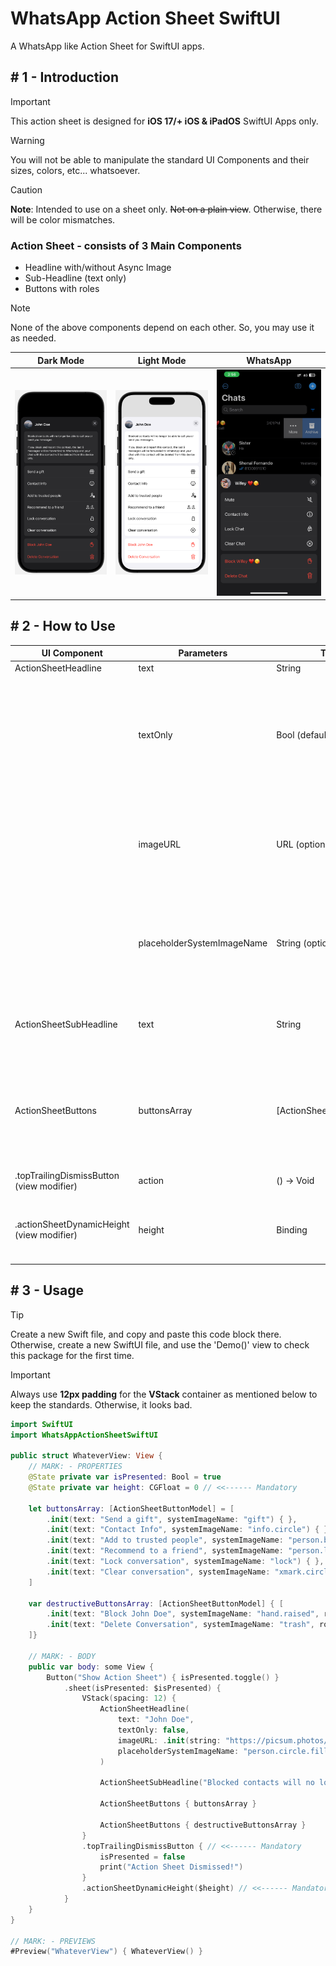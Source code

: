 # WhatsApp Action Sheet SwiftUI
A WhatsApp like Action Sheet for SwiftUI apps.

## # 1 - Introduction

> [!IMPORTANT]
> This action sheet is designed for **iOS 17/+ iOS & iPadOS** SwiftUI Apps only.

> [!WARNING]
> You will not be able to manipulate the standard UI Components and their sizes, colors, etc... whatsoever.

> [!CAUTION]
> **Note**: Intended to use on a sheet only. ~~Not on a plain view~~. Otherwise, there will be color mismatches.

### Action Sheet - consists of 3 Main Components
- Headline with/without Async Image
- Sub-Headline (text only)
- Buttons with roles
> [!Note]
> None of the above components depend on each other. So, you may use it as needed.

|Dark Mode|Light Mode|WhatsApp|
|-|-|-|
|<img src='https://github.com/KDTechniques/WhatsApp-Action-Sheet-SwiftUI/blob/main/WhatsApp%20Action%20Sheet%20SwiftUI%20Preview%20-%20Dark%20Mode.png?raw=true' width='300'>|<img src='https://github.com/KDTechniques/WhatsApp-Action-Sheet-SwiftUI/blob/main/WhatsApp%20Action%20Sheet%20SwiftUI%20Preview%20-%20Light%20Mode.png?raw=true' width='300'>|<img src='https://github.com/KDTechniques/WhatsApp-Action-Sheet-SwiftUI/blob/main/Original%20WhatsApp%20Action%20Sheet%20Preview.png?raw=true' width='300'>|

## # 2 - How to Use

|UI Component|Parameters|Type|Description|
|-|-|-|-|
|ActionSheetHeadline|text|String|Mandatory|
||textOnly|Bool (default = true)|If you don't need an image for the headline exclude the parameter or pass true. Otherwise, pass false.|
||imageURL|URL (optional)|If provided don't forget to set the 'textOnly' parameter to false. Otherwise, exclude the parameter.|
||placeholderSystemImageName|String (optional)|If the provided image URL fails or is nil at some point, this placeholder will be displayed.|
|||||
|ActionSheetSubHeadline|text|String|Mandatory. Use '\n\n' if you want to go to a new line.|
|||||
|ActionSheetButtons|buttonsArray|[ActionSheetButtonModel]|Mandatory. Use the 'role' parameter only for destructive actions. Otherwise, exclude the parameter.|
|||||
|.topTrailingDismissButton (view modifier)|action|() -> Void|Mandatory|
|||||
|.actionSheetDynamicHeight (view modifier)|height|Binding<CGFloat>|Mandatory. It sets the sheet height to its content height.|

## # 3 - Usage

> [!TIP]
> Create a new Swift file, and copy and paste this code block there. 
> Otherwise, create a new SwiftUI file, and use the 'Demo()' view to check this package for the first time.

> [!IMPORTANT]
> Always use **12px padding** for the **VStack** container as mentioned below to keep the standards. Otherwise, it looks bad.

``` swift
import SwiftUI
import WhatsAppActionSheetSwiftUI

public struct WhateverView: View {
    // MARK: - PROPERTIES
    @State private var isPresented: Bool = true
    @State private var height: CGFloat = 0 // <<------ Mandatory
    
    let buttonsArray: [ActionSheetButtonModel] = [
        .init(text: "Send a gift", systemImageName: "gift") { },
        .init(text: "Contact Info", systemImageName: "info.circle") { },
        .init(text: "Add to trusted people", systemImageName: "person.badge.shield.checkmark") { },
        .init(text: "Recommend to a friend", systemImageName: "person.line.dotted.person") { },
        .init(text: "Lock conversation", systemImageName: "lock") { },
        .init(text: "Clear conversation", systemImageName: "xmark.circle") { }
    ]
    
    var destructiveButtonsArray: [ActionSheetButtonModel] { [
        .init(text: "Block John Doe", systemImageName: "hand.raised", role: .destructive) { },
        .init(text: "Delete Conversation", systemImageName: "trash", role: .destructive) { }
    ]}
    
    // MARK: - BODY
    public var body: some View {
        Button("Show Action Sheet") { isPresented.toggle() }
            .sheet(isPresented: $isPresented) {
                VStack(spacing: 12) {
                    ActionSheetHeadline(
                        text: "John Doe",
                        textOnly: false,
                        imageURL: .init(string: "https://picsum.photos/100"),
                        placeholderSystemImageName: "person.circle.fill"
                    )
                    
                    ActionSheetSubHeadline("Blocked contacts will no longer be able to call you or send you messages.\n\nIf you block and report this contact, the last 5 messages will be forwarded to WhatsApp and your chat with this contact will be deleted from this device only.")
                    
                    ActionSheetButtons { buttonsArray }
                    
                    ActionSheetButtons { destructiveButtonsArray }
                }
                .topTrailingDismissButton { // <<------ Mandatory
                    isPresented = false
                    print("Action Sheet Dismissed!")
                }
                .actionSheetDynamicHeight($height) // <<------ Mandatory
            }
    }
}

// MARK: - PREVIEWS
#Preview("WhateverView") { WhateverView() }
```
